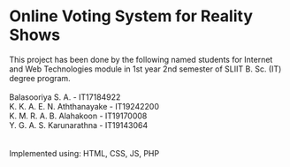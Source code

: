 # Online Voting System for Reality Shows

This project has been done by the following named students for Internet and Web Technologies module in 1st year 2nd semester of SLIIT B. Sc. (IT) degree program. 
<br><br>
Balasooriya S. A. - IT17184922 <br>
K. K. A. E. N. Aththanayake - IT19242200 <br>
K. M. R. A. B. Alahakoon - IT19170008 <br>
Y. G. A. S. Karunarathna - IT19143064 <br>
<br><br>
Implemented using: HTML, CSS, JS, PHP
